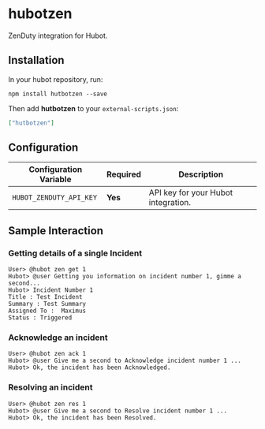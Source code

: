 # hubotzen

ZenDuty integration for Hubot.


## Installation

In your hubot repository, run:

`npm install hutbotzen --save`

Then add **hutbotzen** to your `external-scripts.json`:

```json
["hutbotzen"]
```
## Configuration

| Configuration Variable        | Required | Description                       |
| ----------------------------- | -------- | --------------------------------- |
| `HUBOT_ZENDUTY_API_KEY` | **Yes** | API key for your Hubot integration.      |

## Sample Interaction

### Getting details of a single Incident

```
User> @hubot zen get 1
Hubot> @user Getting you information on incident number 1, gimme a second...
Hubot> Incident Number 1
Title : Test Incident
Summary : Test Summary
Assigned To :  Maximus
Status : Triggered
```

### Acknowledge an incident

```
User> @hubot zen ack 1
Hubot> @user Give me a second to Acknowledge incident number 1 ...
Hubot> Ok, the incident has been Acknowledged.
```

### Resolving an incident

```
User> @hubot zen res 1
Hubot> @user Give me a second to Resolve incident number 1 ...
Hubot> Ok, the incident has been Resolved.
```